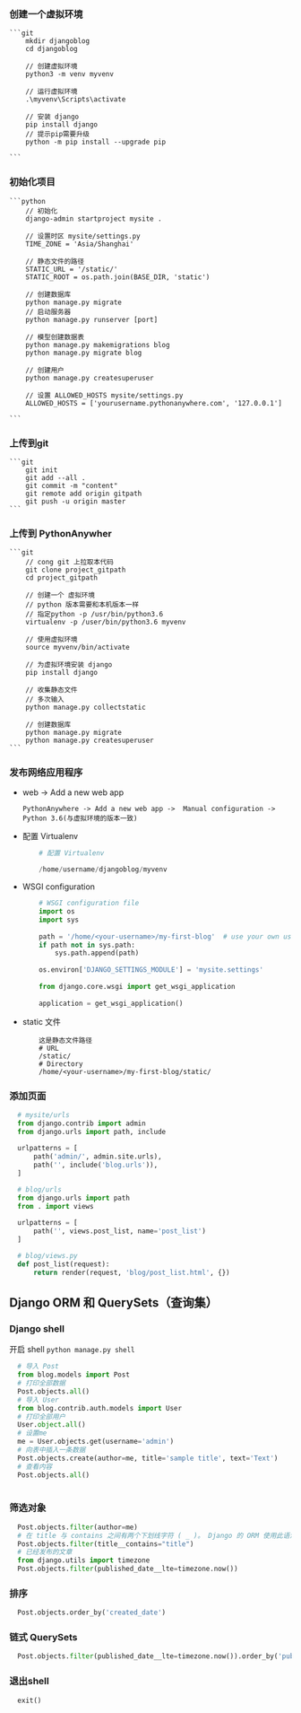 ### 创建一个虚拟环境
    
    ```git
        mkdir djangoblog
        cd djangoblog
        
        // 创建虚拟环境
        python3 -m venv myvenv
        
        // 运行虚拟环境
        .\myvenv\Scripts\activate
        
        // 安装 django
        pip install django
        // 提示pip需要升级
        python -m pip install --upgrade pip
    
    ```

### 初始化项目
    ```python
        // 初始化
        django-admin startproject mysite .

        // 设置时区 mysite/settings.py
        TIME_ZONE = 'Asia/Shanghai'

        // 静态文件的路径
        STATIC_URL = '/static/'
        STATIC_ROOT = os.path.join(BASE_DIR, 'static')

        // 创建数据库
        python manage.py migrate
        // 启动服务器
        python manage.py runserver [port]

        // 模型创建数据表
        python manage.py makemigrations blog
        python manage.py migrate blog

        // 创建用户
        python manage.py createsuperuser

        // 设置 ALLOWED_HOSTS mysite/settings.py
        ALLOWED_HOSTS = ['yourusername.pythonanywhere.com', '127.0.0.1']
        
    ```

### 上传到git
    
    ```git
        git init
        git add --all .
        git commit -m "content"
        git remote add origin gitpath
        git push -u origin master
    ```

### 上传到 PythonAnywher
    
    ```git
        // cong git 上拉取本代码
        git clone project_gitpath
        cd project_gitpath

        // 创建一个 虚拟环境
        // python 版本需要和本机版本一样 
        // 指定python -p /usr/bin/python3.6
        virtualenv -p /user/bin/python3.6 myvenv

        // 使用虚拟环境
        source myvenv/bin/activate

        // 为虚拟环境安装 django
        pip install django

        // 收集静态文件
        // 多次输入
        python manage.py collectstatic

        // 创建数据库
        python manage.py migrate
        python manage.py createsuperuser
    ```

### 发布网络应用程序
    
+ web ->  Add a new web app

    ```
    PythonAnywhere -> Add a new web app ->  Manual configuration -> Python 3.6(与虚拟环境的版本一致)
    ```
+ 配置 Virtualenv
  
    ```python
        # 配置 Virtualenv
  
        /home/username/djangoblog/myvenv
    ```
+ WSGI configuration
  
    ```python
        # WSGI configuration file
        import os
        import sys
        
        path = '/home/<your-username>/my-first-blog'  # use your own username here
        if path not in sys.path:
            sys.path.append(path)
        
        os.environ['DJANGO_SETTINGS_MODULE'] = 'mysite.settings'
        
        from django.core.wsgi import get_wsgi_application
        
        application = get_wsgi_application()
    
    ```

+ static 文件
    
    ``` 
        这是静态文件路径
        # URL
        /static/
        # Directory
        /home/<your-username>/my-first-blog/static/
    ```

### 添加页面
  
  ```python
    # mysite/urls
    from django.contrib import admin
    from django.urls import path, include
    
    urlpatterns = [
        path('admin/', admin.site.urls),
        path('', include('blog.urls')),
    ]

    # blog/urls
    from django.urls import path
    from . import views
    
    urlpatterns = [
        path('', views.post_list, name='post_list')
    ]

    # blog/views.py
    def post_list(request):
        return render(request, 'blog/post_list.html', {})
  ```

## Django ORM 和 QuerySets（查询集）
### Django shell
  
  开启 shell
  ```python manage.py shell```

  ```python
    # 导入 Post
    from blog.models import Post
    # 打印全部数据
    Post.objects.all()
    # 导入 User
    from blog.contrib.auth.models import User
    # 打印全部用户
    User.object.all()
    # 设置me
    me = User.objects.get(username='admin')
    # 向表中插入一条数据
    Post.objects.create(author=me, title='sample title', text='Text')
    # 查看内容
    Post.objects.all()
    
  ```

### 筛选对象
  
  ```python
    Post.objects.filter(author=me)
    # 在 title 与 contains 之间有两个下划线字符 ( _ )。 Django 的 ORM 使用此语法来分隔字段名称 （"title"） 和操作或筛选器 （"contains"）
    Post.objects.filter(title__contains="title")
    # 已经发布的文章
    from django.utils import timezone
    Post.objects.filter(published_date__lte=timezone.now())
  ```

### 排序
  
  ```python
    Post.objects.order_by('created_date')
  ```

### 链式 QuerySets
  
  ```python
    Post.objects.filter(published_date__lte=timezone.now()).order_by('published_date')
  ```

### 退出shell
  
  ```python
    exit()
  ```
